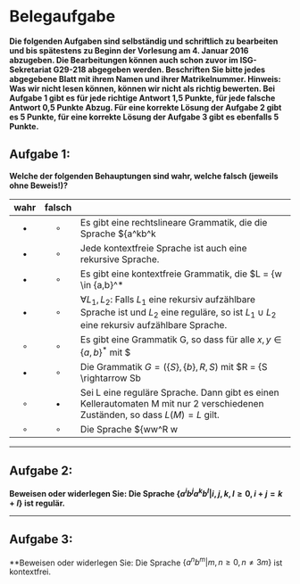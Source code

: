 # Belegaufgabe
**Die folgenden Aufgaben sind selbständig und schriftlich zu bearbeiten und bis spätestens zu Beginn der Vorlesung am 4. Januar 2016 abzugeben. Die Bearbeitungen können auch schon zuvor im ISG-Sekretariat G29-218 abgegeben werden. Beschriften Sie bitte jedes abgegebene Blatt mit ihrem Namen und ihrer Matrikelnummer. Hinweis: Was wir nicht lesen können, können wir nicht als richtig bewerten. Bei Aufgabe 1 gibt es für jede richtige Antwort 1,5 Punkte, für jede falsche Antwort 0,5 Punkte Abzug. Für eine korrekte Lösung der Aufgabe 2 gibt es 5 Punkte, für eine korrekte Lösung der Aufgabe 3 gibt es ebenfalls 5 Punkte.**

## Aufgabe 1:
**Welche der folgenden Behauptungen sind wahr, welche falsch (jeweils ohne Beweis!)?**


| wahr  | falsch  |    |
| :-----: | :-------: | ---- |
| $\bullet$ | $\circ$ | Es gibt eine rechtslineare Grammatik, die die Sprache $\{a^kb^k | k \geq 2\}$ erzeugt. |
| $\bullet$ | $\circ$   | Jede kontextfreie Sprache ist auch eine rekursive Sprache. |
| $\bullet$ | $\circ$   | Es gibt eine kontextfreie Grammatik, die $L = \{w \in \{a,b\}^* | w$ enthält mehr a als b erzeugt.} |
| $\bullet$  | $\circ$  | $\forall L_1,L_2:$ Falls $L_1$ eine rekursiv aufzählbare Sprache ist und $L_2$ eine reguläre, so ist $L_1 \cup L_2$ eine rekursiv aufzählbare Sprache. |
| $\circ$  | $\circ$  | Es gibt eine Grammatik G, so dass für alle $x,y \in \{a,b\}^*$ mit $|x| = |y|$ gilt $xy \Rightarrow_G^* yx$.
| $\bullet$  | $\circ$  | Die Grammatik $G = (\{S\},\{b\},R,S)$ mit $R = \{S \rightarrow Sb | bS | b\}$ ist mehrdeutig. |
| $\circ$  | $\bullet$  | Sei L eine reguläre Sprache. Dann gibt es einen Kellerautomaten M mit nur 2 verschiedenen Zuständen, so dass $L(M) = L$ gilt. |
| $\circ$  | $\circ$  | Die Sprache $\{ww^R w | w \in {a, b}^* \}$ ist entscheidbar.

---
## Aufgabe 2:
**Beweisen oder widerlegen Sie:
Die Sprache $\{a^ib^ja^kb^l | i, j,k,l \geq 0,i+ j = k+l\}$ ist regulär.**

---
## Aufgabe 3:
**Beweisen oder widerlegen Sie:
Die Sprache $\{a^nb^m | m,n \geq 0, n \neq 3m\}$ ist kontextfrei.
